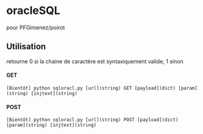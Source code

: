 # oracleSQL
pour PFGimenez/poirot
## Utilisation
retourne 0 si la chaine de caractère est syntaxiquement valide, 1 sinon
#### GET
```
[Bientôt] python sqloracl.py [url](string) GET [payload](dict) [param](string) [injtext](string)
```
#### POST
```
[Bientôt] python sqloracl.py [url](string) POST [payload](dict) [param](string) [injtext](string)
```